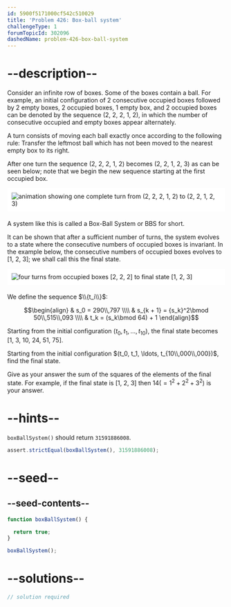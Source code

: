 ```yaml
---
id: 5900f5171000cf542c510029
title: 'Problem 426: Box-ball system'
challengeType: 1
forumTopicId: 302096
dashedName: problem-426-box-ball-system
---
```


# --description--

Consider an infinite row of boxes. Some of the boxes contain a ball. For example, an initial configuration of 2 consecutive occupied boxes followed by 2 empty boxes, 2 occupied boxes, 1 empty box, and 2 occupied boxes can be denoted by the sequence (2, 2, 2, 1, 2), in which the number of consecutive occupied and empty boxes appear alternately.

A turn consists of moving each ball exactly once according to the following rule: Transfer the leftmost ball which has not been moved to the nearest empty box to its right.

After one turn the sequence (2, 2, 2, 1, 2) becomes (2, 2, 1, 2, 3) as can be seen below; note that we begin the new sequence starting at the first occupied box.

<img alt="animation showing one complete turn from (2, 2, 2, 1, 2) to (2, 2, 1, 2, 3)" src="https://cdn.freecodecamp.org/curriculum/project-euler/box-ball-system-1.gif" style="background-color: white; padding: 10px; display: block; margin-right: auto; margin-left: auto; margin-bottom: 1.2rem;" />

A system like this is called a Box-Ball System or BBS for short.

It can be shown that after a sufficient number of turns, the system evolves to a state where the consecutive numbers of occupied boxes is invariant. In the example below, the consecutive numbers of occupied boxes evolves to [1, 2, 3]; we shall call this the final state.

<img alt="four turns from occupied boxes [2, 2, 2] to final state [1, 2, 3]" src="https://cdn.freecodecamp.org/curriculum/project-euler/box-ball-system-2.gif" style="background-color: white; padding: 10px; display: block; margin-right: auto; margin-left: auto; margin-bottom: 1.2rem;" />

We define the sequence $\\{t_i\\}$:

$$\begin{align}   & s_0 = 290\\,797 \\\\
  & s_{k + 1} = {s_k}^2\bmod 50\\,515\\,093 \\\\ & t_k = (s_k\bmod 64) + 1 \end{align}$$

Starting from the initial configuration $(t_0, t_1, \ldots, t_{10})$, the final state becomes [1, 3, 10, 24, 51, 75].

Starting from the initial configuration $(t_0, t_1, \ldots, t_{10\\,000\\,000})$, find the final state.

Give as your answer the sum of the squares of the elements of the final state. For example, if the final state is [1, 2, 3] then $14 (= 1^2 + 2^2 + 3^2)$ is your answer.

# --hints--

`boxBallSystem()` should return `31591886008`.

```js
assert.strictEqual(boxBallSystem(), 31591886008);
```

# --seed--

## --seed-contents--

```js
function boxBallSystem() {

  return true;
}

boxBallSystem();
```

# --solutions--

```js
// solution required
```
